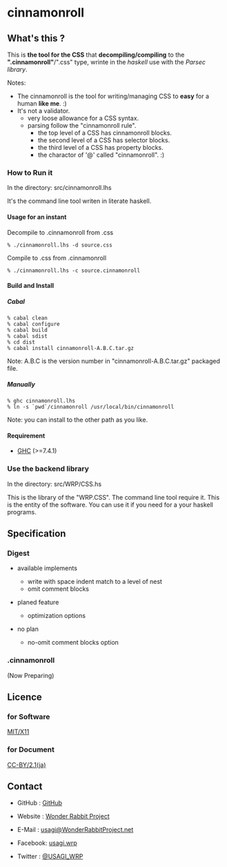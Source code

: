 cinnamonroll
=============

## What's this ?

This is **the tool for the CSS** that **decompiling/compiling** to the **".cinnamonroll"**/".css" type, wrinte in the *haskell* use with the *Parsec library*.

Notes:

* The cinnamonroll is the tool for writing/managing CSS to **easy** for a human **like me**. :)
* It's not a validator.
    * very loose allowance for a CSS syntax.
    * parsing follow the "cinnamonroll rule".
        * the top level of a CSS has cinnamonroll blocks.
        * the second level of a CSS has selector blocks.
        * the third level of a CSS has property blocks.
        * the charactor of '@' called "cinnamonroll". :)

### How to Run it

In the directory: src/cinnamonroll.lhs

It's the command line tool writen in literate haskell.

#### Usage for an instant

Decompile to .cinnamonroll from .css

    % ./cinnamonroll.lhs -d source.css

Compile to .css from .cinnamonroll

    % ./cinnamonroll.lhs -c source.cinnamonroll

#### Build and Install

##### Cabal

    % cabal clean
    % cabal configure
    % cabal build
    % cabal sdist
    % cd dist
    % cabal install cinnamonroll-A.B.C.tar.gz
    
Note: A.B.C is the version number in "cinnamonroll-A.B.C.tar.gz" packaged file.

##### Manually

    % ghc cinnamonroll.lhs
    % ln -s `pwd`/cinnamonroll /usr/local/bin/cinnamonroll

Note: you can install to the other path as you like.

#### Requirement

*   [GHC][GHC]   (>=7.4.1)

### Use the backend library

In the directory: src/WRP/CSS.hs

This is the library of the "WRP.CSS". The command line tool require it. This is the entity of the software. You can use it if you need for a your haskell programs.

## Specification

### Digest

* available implements
    * write with space indent match to a level of nest
    * omit comment blocks

* planed feature
    * optimization options

* no plan
    * no-omit comment blocks option

### .cinnamonroll

(Now Preparing)

## Licence

### for Software

[MIT/X11][L:MIT/X11]

[L:MIT/X11]: http://www.opensource.org/licenses/mit-license

### for Document

[CC-BY/2.1(ja)][L:CC-BY/2.1(ja)]

[L:CC-BY/2.1(ja)]: http://creativecommons.org/licenses/by/2.1/jp/deed.en

## Contact

*   GitHub  : [GitHub][C:github]

*   Website : [Wonder Rabbit Project][C:website]
*   E-Mail  : [usagi@WonderRabbitProject.net][C:email]
*   Facebook: [usagi.wrp][C:facebook]
*   Twitter : [@USAGI\_WRP][C:twitter]

[C:github]:   https://github.com/usagi/cinnamonroll

[C:website]:  http://www.WonderRabbitProject.net
[C:email]:    mailto:usagi@WonderRabbitProject.net
[C:facebook]: https://www.facebook.com/usagi.wrp
[C:twitter]:  https://twitter.com/#!/USAGI_WRP

[GHC]: http://www.haskell.org/ghc/


